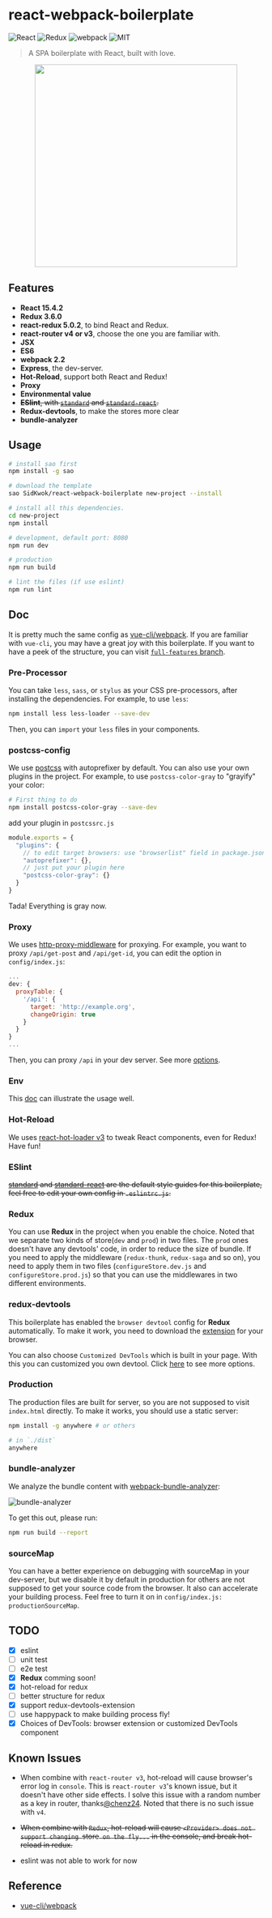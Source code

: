 # react-webpack-boilerplate

![React](https://img.shields.io/badge/react-%5E15.4.2-brightgreen.svg)
![Redux](https://img.shields.io/badge/redux-%5E3.6.0-brightgreen.svg)
![webpack](https://img.shields.io/badge/webpack-%5E2.2.1-brightgreen.svg)
![MIT](https://img.shields.io/dub/l/vibe-d.svg?style=flat-square)

> A SPA boilerplate with React, built with love.

<div align="center"><img width="400" src="screenshots.png" /></div>

## Features
 - **React 15.4.2**
 - **Redux 3.6.0**
 - **react-redux 5.0.2**, to bind React and Redux.
 - **react-router v4 or v3**, choose the one you are familiar with.
 - **JSX**
 - **ES6**
 - **webpack 2.2**
 - **Express**, the dev-server.
 - **Hot-Reload**, support both React and Redux!
 - **Proxy**
 - **Environmental value**
 - ~~**ESlint**, with [`standard`](https://github.com/feross/standard/blob/master/RULES.md#javascript-standard-style) and [`standard-react`](https://github.com/feross/eslint-config-standard-react).~~
 - **Redux-devtools**, to make the stores more clear
 - **bundle-analyzer**

## Usage

```bash
# install sao first
npm install -g sao

# download the template
sao SidKwok/react-webpack-boilerplate new-project --install

# install all this dependencies.
cd new-project
npm install

# development, default port: 8080
npm run dev

# production
npm run build

# lint the files (if use eslint)
npm run lint
```

## Doc

It is pretty much the same config as [vue-cli/webpack](https://github.com/vuejs-templates/webpack/tree/master/docs). If you are familiar with `vue-cli`, you may have a great joy with this boilerplate. If you want to have a peek of the structure, you can visit [`full-features` branch](https://github.com/SidKwok/react-webpack-boilerplate/tree/full-features).

### Pre-Processor

You can take `less`, `sass`, or `stylus` as your CSS pre-processors, after installing the dependencies. For example, to use `less`:
```bash
npm install less less-loader --save-dev
```
Then, you can `import` your `less` files in your components.

### postcss-config

We use [postcss](http://postcss.org/) with autoprefixer by default. You can also use your own plugins in the project. For example, to use `postcss-color-gray` to "grayify" your color:
```bash
# First thing to do
npm install postcss-color-gray --save-dev
```

add your plugin in `postcssrc.js`
```javascript
module.exports = {
  "plugins": {
    // to edit target browsers: use "browserlist" field in package.json
    "autoprefixer": {},
    // just put your plugin here
    "postcss-color-gray": {}
  }
}
```

Tada! Everything is gray now.

### Proxy

We uses [http-proxy-middleware](https://github.com/chimurai/http-proxy-middleware)  for proxying.
For example, you want to proxy `/api/get-post` and `/api/get-id`, you can edit the option in `config/index.js`:
```javascript
...
dev: {
  proxyTable: {
    '/api': {
      target: 'http://example.org',
      changeOrigin: true
    }
  }
}
...
```
Then, you can proxy `/api` in your dev server. See more [options](https://github.com/chimurai/http-proxy-middleware#options).

### Env

This [doc](https://github.com/vuejs-templates/webpack/blob/master/docs/env.md) can illustrate the usage well.

### Hot-Reload

We uses [react-hot-loader v3](https://github.com/gaearon/react-hot-loader/tree/next) to tweak React components, even for Redux! Have fun!

### ESlint

~~[standard](https://github.com/feross/standard) and [standard-react](https://github.com/feross/standard-react) are the default style guides for this boilerplate, feel free to edit your own config in `.eslintrc.js`.~~

### Redux

You can use **Redux** in the project when you enable the choice. Noted that we separate two kinds of store(`dev` and `prod`) in two files. The `prod` ones doesn't have any devtools' code, in order to reduce the size of bundle. If you need to apply the middleware (`redux-thunk`, `redux-saga` and so on), you need to apply them in two files (`configureStore.dev.js` and `configureStore.prod.js`) so that you can use the middlewares in two different environments.

### redux-devtools

This boilerplate has enabled the `browser devtool` config for **Redux** automatically. To make it work, you need to download the [extension](https://github.com/zalmoxisus/redux-devtools-extension) for your browser.

You can also choose `Customized DevTools` which is built in your page. With this you can customized you own devtool. Click [here](https://github.com/gaearon/redux-devtools) to see more options.

### Production

The production files are built for server, so you are not supposed to visit `index.html` directly. To make it works, you should use a static server:
```bash
npm install -g anywhere # or others

# in `./dist`
anywhere
```

### bundle-analyzer

We analyze the bundle content with [webpack-bundle-analyzer](https://github.com/th0r/webpack-bundle-analyzer):

![bundle-analyzer](/bundle_report.png)

To get this out, please run:

```bash
npm run build --report
```

### sourceMap

You can have a better experience on debugging with sourceMap in your dev-server, but we disable it by default in production for others are not supposed to get your source code from the browser. It also can accelerate your building process. Feel free to turn it on in `config/index.js: productionSourceMap`.

## TODO

* [x] eslint
* [ ] unit test
* [ ] e2e test
* [x] **Redux** comming soon!
* [x] hot-reload for redux
* [ ] better structure for redux
* [x] support redux-devtools-extension
* [ ] use happypack to make building process fly!
* [x] Choices of DevTools: browser extension or customized DevTools component

## Known Issues

* When combine with `react-router v3`, hot-reload will cause browser's error log in `console`. This is `react-router v3`'s known issue, but it doesn't have other side effects. I solve this issue with a random number as a key in router, thanks[@chenz24](https://github.com/chenz24). Noted that there is no such issue with `v4`.

* ~~When combine with `Redux`, hot-reload will cause `<Provider> does not support changing `store` on the fly...` in the console, and break hot-reload in redux.~~

* eslint was not able to work for now

## Reference

* [vue-cli/webpack](https://github.com/vuejs-templates/webpack)
